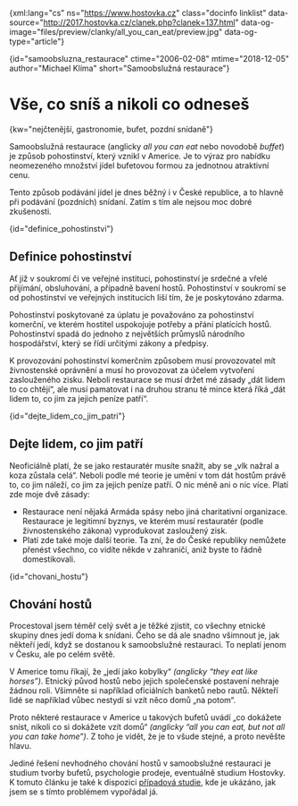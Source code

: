 
{xml:lang="cs" ns="https://www.hostovka.cz" class="docinfo linklist" data-source="http://2017.hostovka.cz/clanek.php?clanek=137.html" data-og-image="files/preview/clanky/all\_you\_can_eat/preview.jpg" data-og-type="article"}

{id="samoobsluzna_restaurace" ctime="2006-02-08" mtime="2018-12-05" author="Michael Klíma" short="Samoobslužná restaurace"}

# Vše, co sníš a nikoli co odneseš

{kw="nejčtenější, gastronomie, bufet, pozdní snídaně"}

Samoobslužná restaurace (anglicky _all you can eat_ nebo novodobě _buffet_) je způsob pohostinství, který vznikl v Americe. Je to výraz pro nabídku neomezeného množství jídel bufetovou formou za jednotnou atraktivní cenu.

Tento způsob podávání jídel je dnes běžný i v České republice, a to hlavně při podávání (pozdních) snídaní. Zatím s tím ale nejsou moc dobré zkušenosti.

{id="definice_pohostinstvi"}

## Definice pohostinství

Ať již v soukromí či ve veřejné instituci, pohostinství je srdečné a vřelé přijímání, obsluhování, a případně bavení hostů. Pohostinství v soukromí se od pohostinství ve veřejných institucích liší tím, že je poskytováno zdarma.

Pohostinství poskytované za úplatu je považováno za pohostinství komerční, ve kterém hostitel uspokojuje potřeby a přání platících hostů. Pohostinství spadá do jednoho z největších průmyslů národního hospodářství, který se řídí určitými zákony a předpisy.

K provozování pohostinství komerčním způsobem musí provozovatel mít živnostenské oprávnění a musí ho provozovat za účelem vytvoření zaslouženého zisku. Neboli restaurace se musí držet mé zásady „dát lidem to co chtějí“, ale musí pamatovat i na druhou stranu té mince která říká „dát lidem to, co jim za jejich peníze patří“.

{id="dejte\_lidem\_co\_jim\_patri"}

## Dejte lidem, co jim patří

Neoficiálně platí, že se jako restauratér musíte snažit, aby se „vlk nažral a koza zůstala celá“. Neboli podle mé teorie je umění v tom dát hostům právě to, co jim náleží, co jim za jejich peníze patří. O nic méně ani o nic více. Platí zde moje dvě zásady:

  * Restaurace není nějaká Armáda spásy nebo jiná charitativní organizace. Restaurace je legitimní byznys, ve kterém musí restauratér (podle živnostenského zákona) vyprodukovat zasloužený zisk.
  * Platí zde také moje další teorie. Ta zní, že do České republiky nemůžete přenést všechno, co vidíte někde v zahraničí, aniž byste to řádně domestikovali.

{id="chovani_hostu"}

## Chování hostů

Procestoval jsem téměř celý svět a je těžké zjistit, co všechny etnické skupiny dnes jedí doma k snídani. Čeho se dá ale snadno všimnout je, jak někteří jedí, když se dostanou k samoobslužné restauraci. To neplatí jenom v Česku, ale po celém světě.

V Americe tomu říkají, že „jedí jako kobylky“ _(anglicky “they eat like horses”)_. Etnický původ hostů nebo jejich společenské postavení nehraje žádnou roli. Všimněte si například oficiálních banketů nebo rautů. Někteří lidé se například vůbec nestydí si vzít něco domů „na potom“.

Proto některé restaurace v Americe u takových bufetů uvádí „co dokážete sníst, nikoli co si dokážete vzít domů“ _(anglicky “all you can eat, but not all you can take home”)_. Z toho je vidět, že je to všude stejné, a proto nevěšte hlavu.

Jediné řešení nevhodného chování hostů v samoobslužné restauraci je studium tvorby bufetů, psychologie prodeje, eventuálně studium Hostovky. K tomuto článku je také k dispozici [případová studie][1], kde je ukázáno, jak jsem se s tímto problémem vypořádal já.

 [1]: http://2017.hostovka.cz/clanek.php?clanek=137.html

